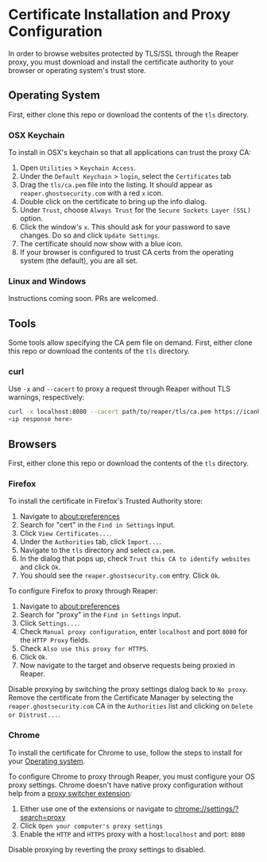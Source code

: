 # Certificate Installation and Proxy Configuration

In order to browse websites protected by TLS/SSL through the Reaper proxy, you must download and install the certificate authority to your browser or operating system's trust store.

## Operating System

First, either clone this repo or download the contents of the `tls` directory.

### OSX Keychain

To install in OSX's keychain so that all applications can trust the proxy CA:

1. Open `Utilities` > `Keychain Access`.
2. Under the `Default Keychain` > `login`, select the `Certificates` tab
3. Drag the `tls/ca.pem` file into the listing.  It should appear as `reaper.ghostsecurity.com` with a red `x` icon.
4. Double click on the certificate to bring up the info dialog.
5. Under `Trust`, choose `Always Trust` for the `Secure Sockets Layer (SSL)` option.
6. Click the window's `x`. This should ask for your password to save changes. Do so and click `Update Settings`.
7. The certificate should now show with a blue icon.
8. If your browser is configured to trust CA certs from the operating system (the default), you are all set.

### Linux and Windows

Instructions coming soon.  PRs are welcomed.

## Tools

Some tools allow specifying the CA pem file on demand. First, either clone this repo or download the contents of the `tls` directory.

### curl

Use `-x` and `--cacert` to proxy a request through Reaper without TLS warnings, respectively:

```sh
curl -x localhost:8080 --cacert path/to/reaper/tls/ca.pem https://icanhazip.com
<ip response here>
```

## Browsers

First, either clone this repo or download the contents of the `tls` directory.

### Firefox

To install the certificate in Firefox's Trusted Authority store:

1. Navigate to [about:preferences](about:preferences)
2. Search for "cert" in the `Find in Settings` input.
3. Click `View Certificates...`.
4. Under the `Authorities` tab, click `Import...`.
5. Navigate to the `tls` directory and select `ca.pem`.
6. In the dialog that pops up, check `Trust this CA to identify websites` and click `Ok`.
7. You should see the `reaper.ghostsecurity.com` entry.  Click `Ok`.

To configure Firefox to proxy through Reaper:

1. Navigate to [about:preferences](about:preferences)
2. Search for "proxy" in the `Find in Settings` input.
3. Click `Settings...`.
4. Check `Manual proxy configuration`, enter `localhost` and port `8080` for the `HTTP Proxy` fields.
5. Check `Also use this proxy for HTTPS`.
6. Click `Ok`.
7. Now navigate to the target and observe requests being proxied in Reaper.

Disable proxying by switching the proxy settings dialog back to `No proxy`.  Remove the certificate from the Certificate Manager by selecting the `reaper.ghostsecurity.com` CA in the `Authorities` list and clicking on `Delete or Distrust...`.

### Chrome

To install the certificate for Chrome to use, follow the steps to install for your <a href="#operating-system">Operating system</a>.

To configure Chrome to proxy through Reaper, you must configure your OS proxy settings.  Chrome doesn't have native proxy configuration without help from a [proxy switcher extension](https://chromewebstore.google.com/search/proxy%20switcher):

1. Either use one of the extensions or navigate to [chrome://settings/?search=proxy](chrome://settings/?search=proxy)
2. Click `Open your computer's proxy settings`
3. Enable the `HTTP` and `HTTPS` proxy with a host:`localhost` and port: `8080`

Disable proxying by reverting the proxy settings to disabled.